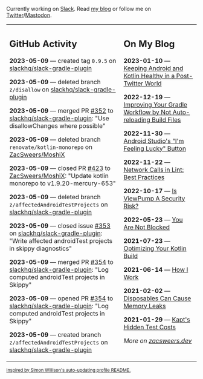 Currently working on [Slack](https://slack.com/). Read [my blog](https://zacsweers.dev/) or follow me on [Twitter](https://twitter.com/ZacSweers)/[Mastodon](https://hachyderm.io/@ZacSweers).

<table><tr><td valign="top" width="60%">

## GitHub Activity
<!-- githubActivity starts -->
**2023-05-09** — created tag `0.9.5` on [slackhq/slack-gradle-plugin](https://github.com/slackhq/slack-gradle-plugin)

**2023-05-09** — deleted branch `z/disallow` on [slackhq/slack-gradle-plugin](https://github.com/slackhq/slack-gradle-plugin)

**2023-05-09** — merged PR [#352](https://github.com/slackhq/slack-gradle-plugin/pull/352) to [slackhq/slack-gradle-plugin](https://github.com/slackhq/slack-gradle-plugin): "Use disallowChanges where possible"

**2023-05-09** — deleted branch `renovate/kotlin-monorepo` on [ZacSweers/MoshiX](https://github.com/ZacSweers/MoshiX)

**2023-05-09** — closed PR [#423](https://github.com/ZacSweers/MoshiX/pull/423) to [ZacSweers/MoshiX](https://github.com/ZacSweers/MoshiX): "Update kotlin monorepo to v1.9.20-mercury-653"

**2023-05-09** — deleted branch `z/affectedAndroidTestProjects` on [slackhq/slack-gradle-plugin](https://github.com/slackhq/slack-gradle-plugin)

**2023-05-09** — closed issue [#353](https://github.com/slackhq/slack-gradle-plugin/issues/353) on [slackhq/slack-gradle-plugin](https://github.com/slackhq/slack-gradle-plugin): "Write affected androidTest projects in skippy diagnostics"

**2023-05-09** — merged PR [#354](https://github.com/slackhq/slack-gradle-plugin/pull/354) to [slackhq/slack-gradle-plugin](https://github.com/slackhq/slack-gradle-plugin): "Log computed androidTest projects in Skippy"

**2023-05-09** — opened PR [#354](https://github.com/slackhq/slack-gradle-plugin/pull/354) to [slackhq/slack-gradle-plugin](https://github.com/slackhq/slack-gradle-plugin): "Log computed androidTest projects in Skippy"

**2023-05-09** — created branch `z/affectedAndroidTestProjects` on [slackhq/slack-gradle-plugin](https://github.com/slackhq/slack-gradle-plugin)
<!-- githubActivity ends -->
</td><td valign="top" width="40%">

## On My Blog
<!-- blog starts -->
**2023-01-10** — [Keeping Android and Kotlin Healthy in a Post-Twitter World](https://www.zacsweers.dev/keeping-android-healthy/)

**2022-12-19** — [Improving Your Gradle Workflow by Not Auto-reloading Build Files](https://www.zacsweers.dev/improving-your-workflow-by-not-auto-reloading-build-files/)

**2022-11-30** — [Android Studio's "I'm Feeling Lucky" Button](https://www.zacsweers.dev/android-studios-im-feeling-lucky-button/)

**2022-11-22** — [Network Calls in Lint: Best Practices](https://www.zacsweers.dev/network-calls-in-lint-best-practices/)

**2022-10-17** — [Is ViewPump A Security Risk?](https://www.zacsweers.dev/is-viewpump-a-security-risk/)

**2022-05-23** — [You Are Not Blocked](https://www.zacsweers.dev/you-are-not-blocked/)

**2021-07-23** — [Optimizing Your Kotlin Build](https://www.zacsweers.dev/optimizing-your-kotlin-build/)

**2021-06-14** — [How I Work](https://www.zacsweers.dev/how-i-work/)

**2021-02-02** — [Disposables Can Cause Memory Leaks](https://www.zacsweers.dev/disposables-can-cause-memory-leaks/)

**2021-01-29** — [Kapt's Hidden Test Costs](https://www.zacsweers.dev/kapts-hidden-test-costs/)
<!-- blog ends -->
_More on [zacsweers.dev](https://zacsweers.dev/)_
</td></tr></table>

<sub><a href="https://simonwillison.net/2020/Jul/10/self-updating-profile-readme/">Inspired by Simon Willison's auto-updating profile README.</a></sub>